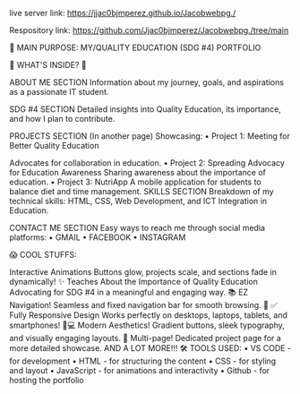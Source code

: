 live server link: https://jjac0bjmperez.github.io/Jacobwebpg./

Respository link: https://github.com/Jjac0bjmperez/Jacobwebpg./tree/main

🌟 MAIN PURPOSE:
MY/QUALITY EDUCATION (SDG #4) PORTFOLIO

🎉 WHAT'S INSIDE? 🎉

ABOUT ME SECTION
Information about my journey, goals, and aspirations as a passionate IT student.

SDG #4 SECTION
Detailed insights into Quality Education, its importance, and how I plan to contribute.

PROJECTS SECTION (In another page)
Showcasing:
• Project 1: Meeting for Better Quality Education

Advocates for collaboration in education.
• Project 2: Spreading Advocacy for Education Awareness
Sharing awareness about the importance of education.
• Project 3: NutriApp
A mobile application for students to balance diet and time management.
SKILLS SECTION
Breakdown of my technical skills: HTML, CSS, Web Development, and ICT Integration in Education.

CONTACT ME SECTION
Easy ways to reach me through social media platforms:
• GMAIL
• FACEBOOK
• INSTAGRAM

😱 COOL STUFFS:

Interactive Animations
Buttons glow, projects scale, and sections fade in dynamically! ✨
Teaches About the Importance of Quality Education
Advocating for SDG #4 in a meaningful and engaging way. 📚
EZ Navigation!
Seamless and fixed navigation bar for smooth browsing. 🧭
✅ Fully Responsive Design
Works perfectly on desktops, laptops, tablets, and smartphones! 📱💻
Modern Aesthetics!
Gradient buttons, sleek typography, and visually engaging layouts. 🎨
Multi-page!
Dedicated project page for a more detailed showcase.
AND A LOT MORE!!!
🛠️ TOOLS USED:
• VS CODE - for development
• HTML - for structuring the content
• CSS - for styling and layout
• JavaScript - for animations and interactivity
• Github - for hosting the portfolio